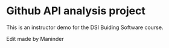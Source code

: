 # Github API analysis project

This is an instructor demo for the DSI Buiding Software course.

Edit made by Maninder 
